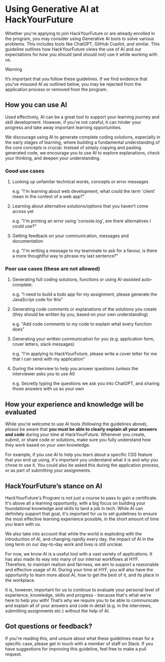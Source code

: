 # Using Generative AI at HackYourFuture

Whether you're applying to join HackYourFuture or are already enrolled in the program, you may consider using Generative AI tools to solve various problems. This includes tools like ChatGPT, GitHub Copilot, and similar. This guideline outlines how HackYourFuture views the use of AI and our expectations for how you should (and should not) use it while working with us.

> [!WARNING]
> It’s important that you follow these guidelines. If we find evidence that you’ve misused AI as outlined below, you may be rejected from the application process or removed from the program.

## How you can use AI

Used effectively, AI can be a great tool to support your learning journey and skill development. However, if you're not careful, it can hinder your progress and take away important learning opportunities.

We discourage using AI to generate complete coding solutions, especially in the early stages of learning, where building a fundamental understanding of the core concepts is crucial. Instead of simply copying and pasting generated code, we encourage you to use AI to explore explanations, check your thinking, and deepen your understanding.

### Good use cases

1. Looking up unfamilar technical words, concepts or error messages

   e.g. "I'm learning about web development, what could the term 'client' mean in the context of a web app?"

1. Learning about alternative solutions/options that you haven’t come across yet

   e.g. "I'm printing an error using 'console.log', are there alternatives I could use?"

1. Getting feedback on your communication, messages and documentation

   e.g. "I'm writing a message to my teammate to ask for a favour, is there a more thoughtful way to phrase my last sentence?"

### Poor use cases (these are not allowed)

1. Generating full coding solutions, functions or using AI-assisted auto-complete:

   e.g. "I need to build a todo app for my assignment, please generate the JavaScript code for this"

1. Generating code comments or explanations of the solutions you create (they should be written by you, based on your own understanding)

   e.g. "Add code comments to my code to explain what every function does"

1. Generating your written communication for you (e.g. application form, cover letters, slack messages)

   e.g. "I'm applying to HackYourFuture, please write a cover letter for me that I can send with my application"

1. During the interview to help you answer questions (unless the interviewer asks you to use AI)

   e.g. Secretly typing the questions we ask you into ChatGPT, and sharing those answers with us as your own

## How your experience and knowledge will be evaluated

While you're welcome to use AI tools (following the guidelines above), please be aware that **you must be able to clearly explain all your answers and code** during your time at HackYourFuture. Whenever you create, submit, or share code or solutions, make sure you fully understand how they work based on your own knowledge.

For example, if you use AI to help you learn about a specific CSS feature that you end up using, it's important you understand what it is and why you chose to use it. You could also be asked this during the application process, or as part of submitting your assignments.

## HackYourFuture’s stance on AI

HackYourFuture's Program is not just a course to pass to gain a certificate. It's above all a learning opportunity, with a big focus on building your foundational knowledge and skills to land a job in tech. While AI can definitely support that goal, it's important for us to set guidelines to ensure the most effective learning experience possible, in the short amount of time you learn with us.

We also take into account that while the world is exploding with the introduction of AI, and changing rapidly every day, the impact of AI in the long term on our day-to-day work and lives is still unclear.

For now, we know AI is a useful tool with a vast variety of applications. It has also made its way into many of our internal workflows at HYF. Therefore, to maintain realism and fairness, we aim to support a reasonable and effective usage of AI. During your time at HYF, you will also have the opportunity to learn more about AI, how to get the best of it, and its place in the workplace.

It is, however, important for us to continue to evaluate your personal level of experience, knowledge, skills and progress - because that's what we're here to help you with! That’s why we require you to be able to communicate and explain all of your answers and code in detail (e.g. in the interviews, submitting assignments etc.) without the help of AI.

## Got questions or feedback?

If you're reading this, and unsure about what these guidelines mean for a specific case, please get in touch with a member of staff on Slack. If you have suggestions for improving this guideline, feel free to make a pull request.
